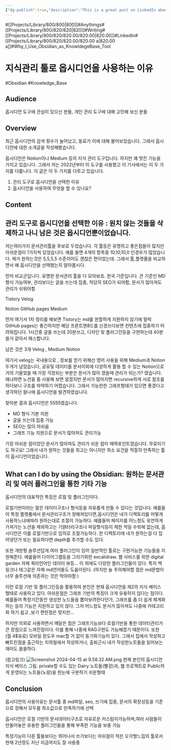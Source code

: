 ```yaml
---
{"dg-publish":true,"description":"This is a great post on LinkedIn about why we use Obsidian as a knowledge base tool. When I first used it, I tried to use it because of the graph function, but in the end, I didn't use the graph function because there were more notes. Rather, the local base and plugins definitely shine..","permalink":"/projects/library/800/820/820-00/820-00-a/","dgPassFrontmatter":true,"noteIcon":"0","created":"2024-04-29T17:23:57.668+09:00","updated":"2024-06-20T03:49:56.062+09:00"}
---
```


#[[Projects/Library/800/800\|800]]#Anythings#[[Projects/Library/800/820/820\|820]]#Writing#[[Projects/Library/800/820/820.00/820.00\|820.00]]#LinkedIn#[[Projects/Library/800/820/820.00/820.00 a\|820.00 a]]#Why_I_Use_Obsidian_as_KnowldegeBase_Tool

# 지식관리 툴로 옵시디언을 사용하는 이유
#Obsidian #Knowledge_Base 

## Audience
옵시디언 도구에 관심이 있으신 분들, 개인 관리 도구에 대해 고민해 보신 분들
## Overview
최근 옵시디언의 검색 횟수가 늘어났고, 동료가 이에 대해 물어보았습니다.
그래서 옵시디언에 대한 소개글을 작성해봤습니다.

옵시디언은 Notion이나 Medium 등의 지식 관리 도구입니다.
하지만 꽤 멋진 기능을 가지고 있습니다. 그래서 저는 2022년부터 이 도구를 사용했고 이 기사에서는 이 두 가지를 다룹니다.
이 글은 이 두 가지를 다루고 있습니다.
1. 관리 도구로 옵시디언을 선택한 이유
2. 옵시디언을 사용하여 무엇을 할 수 있나요?


## Content


## 관리 도구로 옵시디언을 선택한 이유 : 원치 않는 것들을 삭제하고 나니 남은 것은 옵시디언뿐이었습니다.

저는여러가지 문서관리툴을 후보로 두었습니다. 각 툴등은 유명하고 좋은점들이 많지만 아쉬운점이 1가지씩 있었습니다.
예를 들면 4개의 항목중 10,10,10,0 인경우가 많았습니다. 제가 원하는것은 5,5,5,5 수준이어도 괜찮은 편이었는데.
그래서 툴,플랫폼을 비교하면서 왜 옵시디언을 선택했는지 알아봅시다.

먼저 비교군입니다.
유명한 문서관리 툴을 다 모아보죠. 한국 기준입니다.
큰 기준인 MD 형식 가능여부, 관리보다는 글을 쓰는데 집중, 적당히 SEO가 되야함, 문서가 많아져도 관리가 쉬워야함

Tistory
Velog

Notion
GitHub pages
Medium

먼저 여기서 1차 정리를 해보면 Tistory는 md를 원할하게 지원하지 않기에 탈락
GitHub pages는 좋긴하지만 해당 프론트엔8드를 신경쓰다보면 컨텐츠에 집중하기 어려워집니다. 1시간중 글을 쓰는데 20분쓰고, 디자인 및 플러그인등을 구현하는데 40분쓸거 같아서 패스합니다.

남은 것은 3개
Velog , Medium
Notion

여기서  velog는 국내용으로 , 정보를 얻기 위해선 영어 사용을 위해 Medium과 Notion두개가 남았습니다,
공유및 데이터를 문서이외에 다양하게 활용 할 수 있는 Notion으로 거의 기울었을 때 가장 걱정되는 부분은 문서가 많아 졌을때 관리가 되는가? 였습니다.
왜냐하면 노션을 좀 사용해 보면 알겠지만 문서가 많아지면 recursive하게 서로 참조를 하다보니 구조를 파악하기 어렵습니다. 그래서 가능한한 그래프형태가 있으면 좋겠다고 생각하던 찰나에 옵시디언을 발견하였습니다.

찾아본 결과 옵시디언은 5555였습니다.
- MD 형식 기본 지원
- 글을 쓰는데 집중 가능
- SEO는 많이 아쉬움
- 그래프 기능 지원으로 문서가 많아져도 관리가능

가장 아쉬운 점이었던 문서가 많아져도 관리가 쉬운 점이 매력포인트였습니다. 무료이기도 하구요!
그래서 내가 원하는 것들을 최고는 아니지만 최소 요건을 적절히 만족하는 툴이 옵시디언이었습니다.


## What can I do by using the Obsidian: 원하는 문서관리 및 여러 플러그인을 통한 기타 기능

옵시디언의 대표적인 특징은
로컬 및 플러그인이다.

로컬기반이라는 말은 데이터구조나 형식등을 자유롭게 만들 수 있다는 것입니다.
예를들어 특정 플랫폼에서 문서관리구조가 정해져있다면,옵시디언은 내가 디렉토리를 어떻게사용하느냐에따라 원하는대로 조절이 가능하다.
예를들어 페이지를 어느정도 유연하게 가져가는 노션을 제외하고는 기덹터리구조나 파일형식등이 제한 적일 수밖에 없는데, 옵시디언은 이를 로컬기반으로 임의로 조절가능하다. 한 디렉토리에 내가 원하는걸 다 집어넣던가 또는 필요하다면 depth를 추가할 수도 있다.

또한 개방형 솔루션답게 여러 플러그인이 있어 일반적인 툴로는 구현가능한 기능들을 지원해준다.
예를들어 다이어그램등을 그리기위한 excalidraw.
웹 사비스를 위한 digital garden
자체 쿼리언어인 데이터 뷰등... 이 외에도 다양한 플러그인들이 있다. 특히 백링크나 태그같은 자체 md언어들도 도윰이된다. (하지만 늘 주의해야할 점은 md문법이 너무 솔루션에 의존하는 것은 막아야함 )


이런 로컬 기반 및 플러그인등을 활용하여 본인은 현재 옵시디언을 제2의 지식 베이스 형태로 사용하고 있다.
아쉬운점은 그래프 기반의 특징이 크게 유용하지 읺다는 점이다.
예를들어 특정기간동안 생성한 노드들을 뽑아보려한다던가, 그래프를 좀 더 쉽게 체계화하는 등의 기능은 지원하고 있지 않다.
그저 어느정도 문서가 많아져도 나중에 카테고리화 하기 쉽고  ,보기 편한점은 맞지만...

하지만 의외로 사용하면서 깨달은 점은 그래프기능보다 로컬기반을 통한 데이터관리가 큰 장점으로 느껴진점이다. 이를 통해 나중에 RAG구현도 가능해졌기 때문이다.
또한 (월 4$유료) 모바일 윈도우 mac할 거 없이 동기화기능이 있다. 그래서 집에서 작성하고 빠트린점을 출근하는 지하철에서 
작성하거나, 출퇴근시 내가 작성한노트들을 읽어보는 재미도 쏠쏠하다.

(참고링크)
![Screenshot 2024-04-15 at 9.58.32 AM.png](/img/user/images/Screenshot%202024-04-15%20at%209.58.32%20AM.png)
현재 본인의 옵시디언 지식 베이스 그림. private할 수도 있는 Dairy 노트들(빨강)과, 웹 프로젝트로 Public하게 운영되는 노트들(노랑)을 한눈에 구분하기 쉬운형태






 

## Conclusion
옵시디언의 사용이유는 문서툴 중 md파일, seo, 쓰기에 집중, 문서의 확장성등을 기준으로 정해서 모두를 최소값으로 만족하기에 선택

옵시디언은 로컬 기반의 문서데이터구조로 자유로운 커스텀이가능하며,여러 사람들이 만들어놓은 유용한 플러그인들을 통해 부족한 기능을 보충 가능

특정기능이 다른 툴들보다는 뛰어나서 쓰기보다는 아쉬점이 적은 오각형느낌의 툴로서 현재 2년정도 지난 지금까지도 잘 사용중
